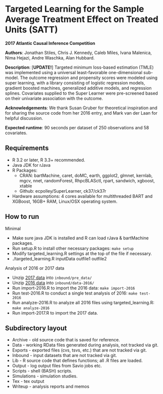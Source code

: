 # Targeted Learning for the Sample Average Treatment Effect on Treated Units (SATT)

**2017 Atlantic Causal Inference Competition**

**Authors**: Jonathan Stiles, Chris J. Kennedy, Caleb Miles, Ivana Malenica, Nima Hejazi, Andre Waschka, Alan Hubbard.

**Description**: [**UPDATE!**] Targeted minimum loss-based estimation (TMLE) was implemented using a universal least-favorable one-dimensional sub-model. The outcome regression and propensity scores were modeled using super learning, with a library consisting of logistic regression models, gradient boosted machines, generalized additive models, and regression splines. Covariates supplied to the Super Learner were pre-screened based on their univariate association with the outcome.

**Acknowledgements**: We thank Susan Gruber for theoretical inspiration and for sharing the source code from her 2016 entry, and Mark van der Laan for helpful discussion.

**Expected runtime**: 90 seconds per dataset of 250 observations and 58 covariates.

## Requirements

* R 3.2 or later, R 3.3+ recommended.
* Java JDK for rJava
* R Packages:
    * CRAN: bartMachine, caret, doMC, earth, ggplot2, glmnet, kernlab, mgcv, nnet, randomForest, RhpcBLASctl, rpart, sandwich, xgboost, xtable
    * Github: ecpolley/SuperLearner, ck37/ck37r
* Hardware assumptions: 4 cores available for multithreaded BART and XGBoost, 16GB+ RAM, Linux/OSX operating system.


## How to run

Minimal

* Make sure java JDK is installed and R can load rJava & bartMachine packages.
* Run setup.R to install other necessary packages: `make setup`
* Modify targeted_learning.R settings at the top of the file if necessary.
* ./targeted_learning.R inputData outfile1 outfile2

Analysis of 2016 or 2017 data

* Unzip [2017 data](http://faculty.chicagobooth.edu/richard.hahn/pre_data.tar.gz) into `inbound/pre_data/`
* Unzip [2016 data](https://drive.google.com/file/d/0B8TUkApaUlsGekFSblJWa25NM1E/edit) into `inbound/data-2016/`
* Run import-2016.R to import the 2016 data: `make import-2016`
* Run test-2016.R to conduct a single test analysis of 2016: `make test-2016`
* Run analyze-2016.R to analyze all 2016 files using targeted_learning.R: `make analyze-2016`
* Run import-2017.R to import the 2017 data.


## Subdirectory layout

* Archive - old source code that is saved for reference.
* Data - working RData files generated during analysis, not tracked via git.
* Exports - exported files (cvs, tsvs, etc.) that are not tracked via git.
* Inbound - input datasets that are not tracked via git.
* Lib - R source code that defines functions; all .R files are loaded.
* Output - log output files from Savio jobs  etc.
* Scripts - shell (BASH) scripts.
* Simulations - simulation studies.
* Tex - tex output
* Writeup - analysis reports and memos
